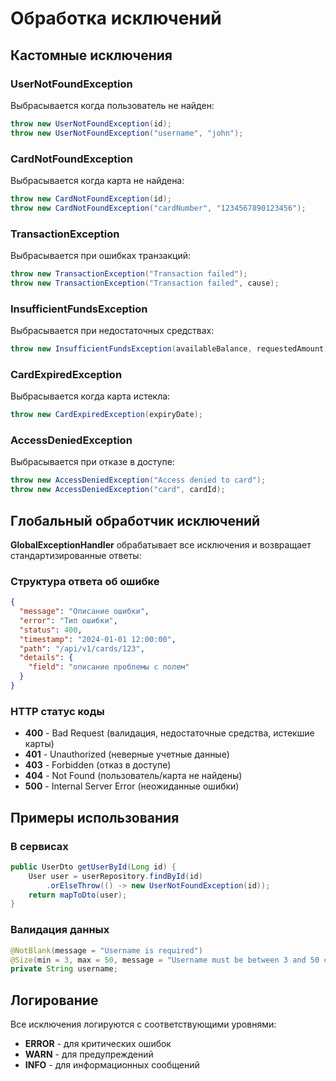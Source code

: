 # Обработка исключений

## Кастомные исключения

### UserNotFoundException
Выбрасывается когда пользователь не найден:
```java
throw new UserNotFoundException(id);
throw new UserNotFoundException("username", "john");
```

### CardNotFoundException
Выбрасывается когда карта не найдена:
```java
throw new CardNotFoundException(id);
throw new CardNotFoundException("cardNumber", "1234567890123456");
```

### TransactionException
Выбрасывается при ошибках транзакций:
```java
throw new TransactionException("Transaction failed");
throw new TransactionException("Transaction failed", cause);
```

### InsufficientFundsException
Выбрасывается при недостаточных средствах:
```java
throw new InsufficientFundsException(availableBalance, requestedAmount);
```

### CardExpiredException
Выбрасывается когда карта истекла:
```java
throw new CardExpiredException(expiryDate);
```

### AccessDeniedException
Выбрасывается при отказе в доступе:
```java
throw new AccessDeniedException("Access denied to card");
throw new AccessDeniedException("card", cardId);
```

## Глобальный обработчик исключений

**GlobalExceptionHandler** обрабатывает все исключения и возвращает стандартизированные ответы:

### Структура ответа об ошибке
```json
{
  "message": "Описание ошибки",
  "error": "Тип ошибки",
  "status": 400,
  "timestamp": "2024-01-01 12:00:00",
  "path": "/api/v1/cards/123",
  "details": {
    "field": "описание проблемы с полем"
  }
}
```

### HTTP статус коды
- **400** - Bad Request (валидация, недостаточные средства, истекшие карты)
- **401** - Unauthorized (неверные учетные данные)
- **403** - Forbidden (отказ в доступе)
- **404** - Not Found (пользователь/карта не найдены)
- **500** - Internal Server Error (неожиданные ошибки)

## Примеры использования

### В сервисах
```java
public UserDto getUserById(Long id) {
    User user = userRepository.findById(id)
        .orElseThrow(() -> new UserNotFoundException(id));
    return mapToDto(user);
}
```

### Валидация данных
```java
@NotBlank(message = "Username is required")
@Size(min = 3, max = 50, message = "Username must be between 3 and 50 characters")
private String username;
```

## Логирование

Все исключения логируются с соответствующими уровнями:
- **ERROR** - для критических ошибок
- **WARN** - для предупреждений
- **INFO** - для информационных сообщений
